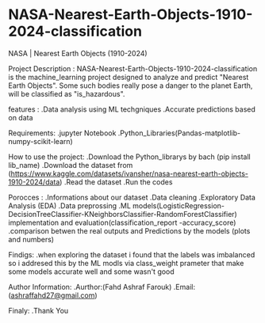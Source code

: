 # NASA-Nearest-Earth-Objects-1910-2024-classification
NASA | Nearest Earth Objects (1910-2024)

Project Description :
NASA-Nearest-Earth-Objects-1910-2024-classification is the machine_learning project designed to analyze and predict "Nearest Earth Objects". Some such bodies really pose a danger to the planet Earth, will be classified as "is_hazardous".

features : 
.Data analysis using ML techgniques 
.Accurate predictions based on data 

Requirements: 
.jupyter Notebook
.Python_Libraries(Pandas-matplotlib-numpy-scikit-learn)

How to use the project: 
.Download the Python_librarys by bach (pip install lib_name)
.Download the dataset from (https://www.kaggle.com/datasets/ivansher/nasa-nearest-earth-objects-1910-2024/data)
.Read the dataset 
.Run the codes

Porocces : 
.Informations about our dataset
.Data cleaning
.Exploratory Data Analysis (EDA)
.Data preprossing
.ML models(LogisticRegression-DecisionTreeClassifier-KNeighborsClassifier-RandomForestClassifier) implementation and evaluation(classification_report -accuracy_score)
.comparison betwen the real outputs and Predictions by the models (plots and numbers)


Findigs:
.when exploring the dataset i found that the labels was imbalanced so i addresed this by the ML modls via class_weight prameter that make some models accurate well and some wasn't good

Author Information: 
.Aurthor:(Fahd Ashraf Farouk)
.Email:(ashraffahd27@gmail.com)

Finaly:
.Thank You
